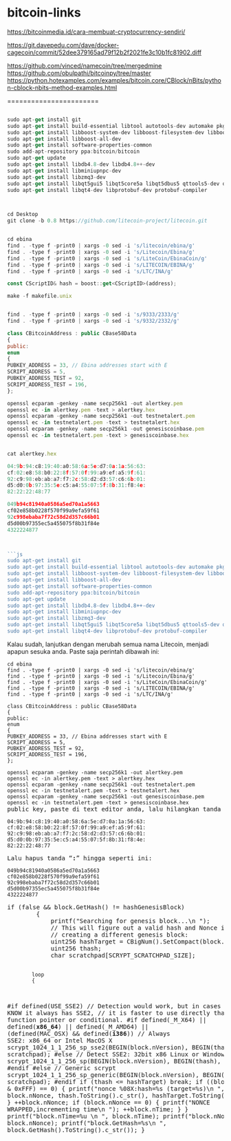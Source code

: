 # bitcoin-links

https://bitcoinmedia.id/cara-membuat-cryptocurrency-sendiri/


https://git.davepedu.com/dave/docker-cagecoin/commit/52dee379165ad79f12b2f2021fe3c10b1fc81902.diff

https://github.com/vinced/namecoin/tree/mergedmine
https://github.com/obulpathi/bitcoinpy/tree/master
https://python.hotexamples.com/examples/bitcoin.core/CBlock/nBits/python-cblock-nbits-method-examples.html

=======================
```js

sudo apt-get install git
sudo apt-get install build-essential libtool autotools-dev automake pkg-config libssl-dev libevent-dev bsdmainutils
sudo apt-get install libboost-system-dev libboost-filesystem-dev libboost-chrono-dev libboost-program-options-dev libboost-test-dev libboost-thread-dev
sudo apt-get install libboost-all-dev
sudo apt-get install software-properties-common
sudo add-apt-repository ppa:bitcoin/bitcoin
sudo apt-get update
sudo apt-get install libdb4.8-dev libdb4.8++-dev
sudo apt-get install libminiupnpc-dev
sudo apt-get install libzmq3-dev
sudo apt-get install libqt5gui5 libqt5core5a libqt5dbus5 qttools5-dev qttools5-dev-tools libprotobuf-dev protobuf-compiler
sudo apt-get install libqt4-dev libprotobuf-dev protobuf-compiler

```

```js


cd Desktop
git clone -b 0.8 https://github.com/litecoin-project/litecoin.git
```
```js

cd ebina
find . -type f -print0 | xargs -0 sed -i 's/litecoin/ebina/g'
find . -type f -print0 | xargs -0 sed -i 's/Litecoin/Ebina/g'
find . -type f -print0 | xargs -0 sed -i 's/LiteCoin/EbinaCoin/g'
find . -type f -print0 | xargs -0 sed -i 's/LITECOIN/EBINA/g'
find . -type f -print0 | xargs -0 sed -i 's/LTC/INA/g'

```
```js
const CScriptID& hash = boost::get<CScriptID>(address);
```
```js
make -f makefile.unix
```
```js

find . -type f -print0 | xargs -0 sed -i 's/9333/2333/g'
find . -type f -print0 | xargs -0 sed -i 's/9332/2332/g'

```

```js
class CBitcoinAddress : public CBase58Data
{
public:
enum
{
PUBKEY_ADDRESS = 33, // Ebina addresses start with E
SCRIPT_ADDRESS = 5,
PUBKEY_ADDRESS_TEST = 92,
SCRIPT_ADDRESS_TEST = 196,
};
```
```js
openssl ecparam -genkey -name secp256k1 -out alertkey.pem
openssl ec -in alertkey.pem -text > alertkey.hex
openssl ecparam -genkey -name secp256k1 -out testnetalert.pem
openssl ec -in testnetalert.pem -text > testnetalert.hex
openssl ecparam -genkey -name secp256k1 -out genesiscoinbase.pem
openssl ec -in testnetalert.pem -text > genesiscoinbase.hex
```
```js

cat alertkey.hex
```


```js
04:9b:94:c8:19:40:a0:58:6a:5e:d7:0a:1a:56:63:
cf:02:e8:58:b0:22:8f:57:0f:99:a9:ef:a5:9f:61:
92:c9:98:eb:ab:a7:f7:2c:58:d2:d3:57:c6:6b:01:
d5:d0:0b:97:35:5e:c5:a4:55:07:5f:8b:31:f8:4e:
82:22:22:48:77

```
```js
049b94c81940a0586a5ed70a1a5663
cf02e858b0228f570f99a9efa59f61
92c998ebaba7f72c58d2d357c66b01
d5d00b97355ec5a455075f8b31f84e
4322224877



```js
sudo apt-get install git
sudo apt-get install build-essential libtool autotools-dev automake pkg-config libssl-dev libevent-dev bsdmainutils
sudo apt-get install libboost-system-dev libboost-filesystem-dev libboost-chrono-dev libboost-program-options-dev libboost-test-dev libboost-thread-dev
sudo apt-get install libboost-all-dev
sudo apt-get install software-properties-common
sudo add-apt-repository ppa:bitcoin/bitcoin
sudo apt-get update
sudo apt-get install libdb4.8-dev libdb4.8++-dev
sudo apt-get install libminiupnpc-dev
sudo apt-get install libzmq3-dev
sudo apt-get install libqt5gui5 libqt5core5a libqt5dbus5 qttools5-dev qttools5-dev-tools libprotobuf-dev protobuf-compiler
sudo apt-get install libqt4-dev libprotobuf-dev protobuf-compiler
```

<p>Kalau sudah, lanjutkan dengan merubah semua nama Litecoin, menjadi apapun sesuka anda. Paste saja perintah dibawah ini:</p><pre class="wp-block-code "><code>cd ebina
find . -type f -print0 | xargs -0 sed -i 's/litecoin/ebina/g'
find . -type f -print0 | xargs -0 sed -i 's/Litecoin/Ebina/g'
find . -type f -print0 | xargs -0 sed -i 's/LiteCoin/EbinaCoin/g'
find . -type f -print0 | xargs -0 sed -i 's/LITECOIN/EBINA/g'
find . -type f -print0 | xargs -0 sed -i 's/LTC/INA/g'</code>
<pre class="wp-block-code "><code>class CBitcoinAddress : public CBase58Data
{
public:
enum
{
PUBKEY_ADDRESS = 33, // Ebina addresses start with E
SCRIPT_ADDRESS = 5,
PUBKEY_ADDRESS_TEST = 92,
SCRIPT_ADDRESS_TEST = 196,
};</code>
<pre class="wp-block-code "><code>openssl ecparam -genkey -name secp256k1 -out alertkey.pem
openssl ec -in alertkey.pem -text &gt; alertkey.hex
openssl ecparam -genkey -name secp256k1 -out testnetalert.pem
openssl ec -in testnetalert.pem -text &gt; testnetalert.hex
openssl ecparam -genkey -name secp256k1 -out genesiscoinbase.pem
openssl ec -in testnetalert.pem -text &gt; genesiscoinbase.hex</code>
public key</span>, paste di text editor anda, lalu hilangkan tanda &ldquo;:&rdquo;, dan jadikan dalam satu baris saja. Sebagai contoh, dari public key yang semula seperti ini:</p><pre class="wp-block-code "><code>04:9b:94:c8:19:40:a0:58:6a:5e:d7:0a:1a:56:63:
cf:02:e8:58:b0:22:8f:57:0f:99:a9:ef:a5:9f:61:
92:c9:98:eb:ab:a7:f7:2c:58:d2:d3:57:c6:6b:01:
d5:d0:0b:97:35:5e:c5:a4:55:07:5f:8b:31:f8:4e:
82:22:22:48:77</code></pre><p>Lalu hapus tanda &ldquo;<strong>:</strong>&rdquo; hingga seperti ini:</p><pre class="wp-block-code "><code>049b94c81940a0586a5ed70a1a5663
cf02e858b0228f570f99a9efa59f61
92c998ebaba7f72c58d2d357c66b01
d5d00b97355ec5a455075f8b31f84e
4322224877</code></pre
			 <code>if (false &amp;&amp; block.GetHash() != hashGenesisBlock)
        {
            printf("Searching for genesis block...\n ");
            // This will figure out a valid hash and Nonce if you're
            // creating a different genesis block:
            uint256 hashTarget = CBigNum().SetCompact(block.nBits).getuint256();
            uint256 thash;
            char scratchpad[SCRYPT_SCRATCHPAD_SIZE];
 
            loop
            {
#if defined(USE_SSE2)
                // Detection would work, but in cases where we KNOW it always has SSE2,
                // it is faster to use directly than to use a function pointer or conditional.
#if defined(_M_X64) || defined(__x86_64__) || defined(_M_AMD64) || (defined(MAC_OSX) &amp;&amp; defined(__i386__))
                // Always SSE2: x86_64 or Intel MacOS X
                scrypt_1024_1_1_256_sp_sse2(BEGIN(block.nVersion), BEGIN(thash), scratchpad);
#else
                // Detect SSE2: 32bit x86 Linux or Windows
                scrypt_1024_1_1_256_sp(BEGIN(block.nVersion), BEGIN(thash), scratchpad);
#endif
#else
                // Generic scrypt
                scrypt_1024_1_1_256_sp_generic(BEGIN(block.nVersion), BEGIN(thash), scratchpad);
#endif
                if (thash &lt;= hashTarget)
                    break;
                if ((block.nNonce &amp; 0xFFF) == 0)
                {
                    printf("nonce %08X:hash=%s (target=%s)\n ", block.nNonce, thash.ToString().c_str(), hashTarget.ToString().c_str());
                }
                ++block.nNonce;
                if (block.nNonce == 0)
                {
                    printf("NONCE WRAPPED,incrementing time\n ");
                    ++block.nTime;
                }
            }
            printf("block.nTime=%u \n ", block.nTime);
            printf("block.nNonce=%u \n ", block.nNonce);
            printf("block.GetHash=%s\n ", block.GetHash().ToString().c_str());
        }</code></pre>
	
